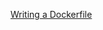 [Writing a Dockerfile](https://docs.docker.com/get-started/docker-concepts/building-images/writing-a-dockerfile/)